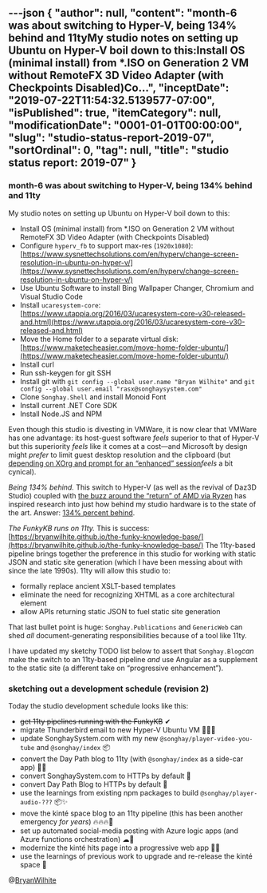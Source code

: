 ---json
{
  "author": null,
  "content": "month-6 was about switching to Hyper-V, being 134% behind and 11tyMy studio notes on setting up Ubuntu on Hyper-V boil down to this:Install OS (minimal install) from *.ISO on Generation 2 VM without RemoteFX 3D Video Adapter (with Checkpoints Disabled)Co...",
  "inceptDate": "2019-07-22T11:54:32.5139577-07:00",
  "isPublished": true,
  "itemCategory": null,
  "modificationDate": "0001-01-01T00:00:00",
  "slug": "studio-status-report-2019-07",
  "sortOrdinal": 0,
  "tag": null,
  "title": "studio status report: 2019-07"
}
---

### month-6 was about switching to Hyper-V, being 134% behind and 11ty

My studio notes on setting up Ubuntu on Hyper-V boil down to this:

*   Install OS (minimal install) from *.ISO on Generation 2 VM without RemoteFX 3D Video Adapter (with Checkpoints Disabled)
*   Configure `hyperv_fb` to support max-res (`1920x1080`): [https://www.sysnettechsolutions.com/en/hyperv/change-screen-resolution-in-ubuntu-on-hyper-v/](https://www.sysnettechsolutions.com/en/hyperv/change-screen-resolution-in-ubuntu-on-hyper-v/)
*   Use Ubuntu Software to install Bing Wallpaper Changer, Chromium and Visual Studio Code
*   Install `ucaresystem-core`: [https://www.utappia.org/2016/03/ucaresystem-core-v30-released-and.html](https://www.utappia.org/2016/03/ucaresystem-core-v30-released-and.html)
*   Move the Home folder to a separate virtual disk: [https://www.maketecheasier.com/move-home-folder-ubuntu/](https://www.maketecheasier.com/move-home-folder-ubuntu/)
*   Install curl
*   Run ssh-keygen for git SSH
*   Install git with `git config --global user.name "Bryan Wilhite"` and `git config --global user.email "rasx@songhaysystem.com"`
*   Clone `Songhay.Shell` and install Monoid Font
*   Install current .NET Core SDK
*   Install Node.JS and NPM

Even though this studio is divesting in VMWare, it is now clear that VMWare has one advantage: its host-guest software *feels* superior to that of Hyper-V but this superiority *feels* like it comes at a cost—and Microsoft by design might *prefer* to limit guest desktop resolution and the clipboard (but [depending on XOrg and prompt for an “enhanced” session](https://www.tenforums.com/virtualization/127999-hyper-v-windows-linux-rdc-rdp-no-connection-after-xorg-loging.html)*feels* a bit cynical).

*Being 134% behind.* This switch to Hyper-V (as well as the revival of Daz3D Studio) coupled with [the buzz around the “return” of AMD via Ryzen](https://www.youtube.com/watch?v=0GjSiLbCtHU) has inspired research into just how behind my studio hardware is to the state of the art. Answer: [134% percent behind](https://cpu.userbenchmark.com/Compare/AMD-Ryzen-7-2700X-vs-AMD-Phenom-II-X6-1055T/3958vs2003).

*The FunkyKB runs on 11ty.* This is success: [https://bryanwilhite.github.io/the-funky-knowledge-base/](https://bryanwilhite.github.io/the-funky-knowledge-base/) The 11ty-based pipeline brings together the preference in this studio for working with static JSON and static site generation (which I have been messing about with since the late 1990s). 11ty will allow this studio to:

*   formally replace ancient XSLT-based templates
*   eliminate the need for recognizing XHTML as a core architectural element
*   allow APIs returning static JSON to fuel static site generation

That last bullet point is huge: `Songhay.Publications` and `GenericWeb` can shed *all* document-generating responsibilities because of a tool like 11ty.

I have updated my sketchy TODO list below to assert that `Songhay.Blog`*can* make the switch to an 11ty-based pipeline *and* use Angular as a supplement to the static site (a different take on “progressive enhancement”).

### sketching out a development schedule (revision 2)

Today the studio development schedule looks like this:

*   <del>get 11ty pipelines running with the FunkyKB</del> ✔
*   migrate Thunderbird email to new Hyper-V Ubuntu VM 🚜🚛🚛
*   update SonghaySystem.com with my new `@songhay/player-video-you-tube` and `@songhay/index` 📦
*   convert the Day Path blog to 11ty (with `@songhay/index` as a side-car app) 💪💡
*   convert SonghaySystem.com to HTTPs by default 🔐
*   convert Day Path Blog to HTTPs by default 🔐
*   use the learnings from existing npm packages to build `@songhay/player-audio-???` 📦✨
*   move the kinté space blog to an 11ty pipeline (this has been another emergency *for years*) 🔥🔥🔥😬
*   set up automated social-media posting with Azure logic apps (and Azure functions orchestration) ☁🤖
*   modernize the kinté hits page into a progressive web app 💄✨
*   use the learnings of previous work to upgrade and re-release the kinté space 🚀

@[BryanWilhite](https://twitter.com/bryanwilhite)
